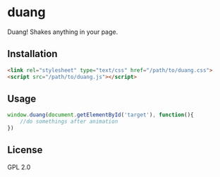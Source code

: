 # duang
Duang! Shakes anything in your page.

## Installation
```html
<link rel="stylesheet" type="text/css" href="/path/to/duang.css">
<script src="/path/to/duang.js"></script>
```
## Usage
```javascript
window.duang(document.getElementById('target'), function(){
	//do somethings after animation
})
```

## License
GPL 2.0
